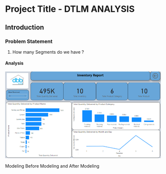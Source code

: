 # Project Title - DTLM ANALYSIS

## Introduction

### Problem Statement
1. How many Segments do we have ?

#### Analysis
![](https://github.com/Tope45/DTLM-Analysis/blob/main/Report.png) 

Modeling 
Before Modeling and After Modeling
![]()
